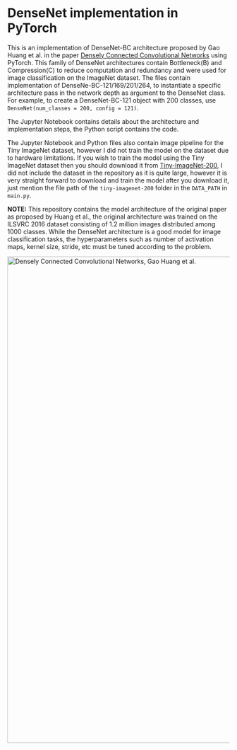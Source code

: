 # DenseNet implementation in PyTorch


This is an implementation of DenseNet-BC architecture proposed by Gao Huang et al. in the paper [Densely Connected Convolutional Networks](https://arxiv.org/pdf/1608.06993.pdf) using PyTorch. This family of DenseNet architectures contain Bottleneck(B) and Compression(C) to reduce computation and redundancy and were used for image classification on the ImageNet dataset. The files contain implementation of DenseNe-BC-121/169/201/264, to instantiate a specific architecture pass in the network depth as argument to the DenseNet class. For example, to create a DenseNet-BC-121 object with 200 classes, use `DenseNet(num_classes = 200, config = 121)`.

The Jupyter Notebook contains details about the architecture and implementation steps, the Python script contains the code.

The Jupyter Notebook and Python files also contain image pipeline for the Tiny ImageNet dataset, however I did not train the model on the dataset due to hardware limitations. If you wish to train the model using the Tiny ImageNet dataset then you should download it from [Tiny-ImageNet-200](http://cs231n.stanford.edu/tiny-imagenet-200.zip), I did not include the dataset in the repository as it is quite large, however it is very straight forward to download and train the model after you download it, just mention the file path of the `tiny-imagenet-200` folder in the `DATA_PATH` in `main.py`.


**NOTE:** This repository contains the model architecture of the original paper as proposed by Huang et al., the original architecture was trained on the ILSVRC 2016 dataset consisting of 1.2 million images distributed among 1000 classes. While the DenseNet architecture is a good model for image classification tasks, the hyperparameters such as number of activation maps, kernel size, stride, etc must be tuned according to the problem.

<div>
<img src="https://cdn.discordapp.com/attachments/418819379174572043/1086173963002064926/image.png" width="1100" alt = "Densely Connected Convolutional Networks, Gao Huang et al.">
</div>

